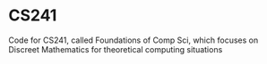 # CS241
Code for CS241, called Foundations of Comp Sci, which focuses on Discreet Mathematics for theoretical computing situations

